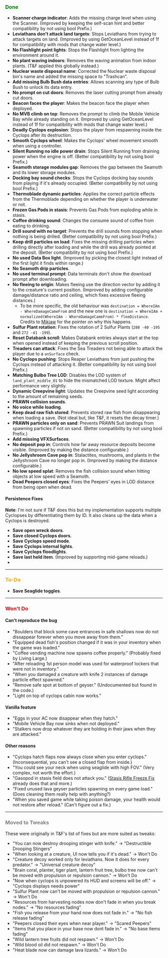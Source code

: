 ﻿### <span style="color: green;">Done</span>
- **Scanner charge indicator**: Adds the missing charge level when using the Scanner. (Improved by keeping the self-scan hint and better compatibility by not using bool Prefix.)
- **Leviathans don't attack land targets**: Stops Leviathans from trying to attack targets on land. (Improved by using GetOceanLevel instead of 1f for compatibility with mods that change water level.)
- **No Flashlight point lights**: Stops the Flashlight from lighting the environment around it.
- **No plant waving indoors**: Removes the waving animation from indoor plants. (T&F applied this globally instead.)
- **Nuclear waste disposal name**: Corrected the Nuclear waste disposal bin's name and added the missing space to "Trashcan".
- **Add missing Bulb Bush data entries**: Allows scanning any type of Bulb Bush to unlock its data entry.
- **No prompt on cut doors**: Removes the laser cutting prompt from already cut doors.
- **Beacon faces the player**: Makes the beacon face the player when deployed.
- **No MVB climb on top**: Removes the prompt to climb the Mobile Vehicle Bay while already standing on it. (Improved by using GetOceanLevel instead of 1f for compatibility with mods that change water level.)
- **Deadly Cyclops explosion**: Stops the player from respawning inside the Cyclops after its destruction.
- **Smooth Cyclops wheel**: Makes the Cyclops' wheel movement smooth when using a controller.
- **Silent Running no idle power drain**: Stops Silent Running from draining power when the engine is off. (Better compatibility by not using bool Prefix.)
- **Seamoth storage modules gap**: Removes the gap between the Seamoth and its lower storage modules.
- **Docking bay sound checks**: Stops the Cyclops docking bay sounds from playing if it's already occupied. (Better compatibility by not using bool Prefix.)
- **Thermoblade dynamic particles**: Applies the correct particle effects from the Thermoblade depending on whether the player is underwater or not.
- **Frozen Gas Pods in stasis**: Prevents Gas Pods from exploding while in stasis.
- **Coffee drinking sound**: Changes the consume sound of coffee from eating to drinking.
- **Drill sound with no target**: Prevents the drill sounds from stopping when nothing is being drilled. (Better compatibility by not using bool Prefix.)
- **Keep drill particles on load**: Fixes the missing drilling particles when drilling directly after loading and while the drill was already pointed at the deposit. (Better compatibility by not using bool Prefix.)
- **No used Data Box light**. (Improved by picking the closest light instead of the first light it finds within range.)
- **No Seamoth drip particles**.
- **No used terminal prompt**: Data terminals don't show the download prompt after downloading.
- **No fleeing to origin**: Makes fleeing use the direction vector by adding it to the creature's current position. (Improved by adding configurable damage/distance ratio and ceiling, which fixes excessive fleeing distances.)
  - To be more specific, the old behaviour was `destination = WhereIAm - WhereDamageCameFrom` and the new one is `destination = WhereIAm + normalized(WhereIAm - WhereDamageCameFrom) * fleeDistance`. Credits to [Mikjaw](https://next.nexusmods.com/profile/Mikjaw) for the pointer on why this happens.
- **Sulfur Plant rotation**: Fixes the rotation of 2 Sulfur Plants (`280 -40 -195` and `272 -41 -199`).
- **Reset Databank scroll**: Makes Databank entries always start at the top when opened instead of keeping the previous scroll position.
- **Treaders can attack**: Fixes the Sea Treaders not being able to attack the player due to a `onSurface` check.
- **No Cyclops pushing**: Stops Reaper Leviathans from just pushing the Cyclops instead of attacking it. (Better compatibility by not using bool Prefix.)
- **Matching Bulbo Tree LOD**: Disables the LOD system of `land_plant_middle_01` to hide the mismatched LOD texture. Might affect performance very slightly.
- **Dynamic Creepvine light**: Updates the Creepvine seed light according to the amount of remaining seeds.
- **PRAWN collision sounds**.
- **No voice while loading**.
- **Keep dead raw fish stored**: Prevents stored raw fish from disappearing when loading a save. (Not ideal but, like T&F, it resets the decay timer.)
- **PRAWN particles only on sand**: Prevents PRAWN Suit landings from spawning particles if not on sand. (Better compatibility by not using bool Prefix.)
- **Add missing VFXSurfaces**.
- **No deposit pop in**: Controls how far away resource deposits become visible. (Improved by making the distance configurable.)
- **No Jellyshroom Cave pop in**: Stalactites, mushrooms, and plants in the Jellyshroom Cave no longer pop in. (Improved by making the distance configurable.)
- **No low speed splat**: Removes the fish collision sound when hitting objects at low speed with a Seamoth.
- **Dead Peepers closed eyes**: Fixes the Peepers' eyes in LOD distance from being open when dead.
#### Persistence Fixes
**Note**: I'm not sure if T&F does this but my implementation supports multiple Cyclopses by differentiating them by ID. It also cleans up the data when a Cyclops is destroyed.
- **Save open wreck doors**.
- **Save closed Cyclops doors**.
- **Save Cyclops speed mode**.
- **Save Cyclops internal lights**.
- **Save Cyclops floodlights**.
- **Save last held item**. (Improved by supporting mid-game reloads.)
- 
---

### <span style="color: orange;">To-Do</span>
- **Save Seaglide toggles**.

---

### <span style="color: red;">Won't Do</span>
#### Can't reproduce the bug
- "Boulders that block some cave entrances in safe shallows now do not dissappear forever when you move away from them."
- "Equipped dead fish's position changed if it was in your inventory when the game was loaded."
- "Coffee vending machine now spawns coffee properly." (Probably fixed by Living Large.)
- "After reloading 1st person model was used for waterproof lockers that were not in inventory."
- "When you damaged a creature with knife 2 instances of damage particle effect spawned."
- "Remove safe spot at bottom of geyser." (Undocumented but found in the code.)
- "Light on top of cyclops cabin now works."
#### Vanilla feature
- "Eggs in your AC now disappear when they hatch."
- "Mobile Vehicle Bay now sinks when not deployed."
- "Stalkers now drop whatever they are holding in their jaws when they are attacked."
#### Other reasons
- "Cyclops hatch flaps now always close when you enter cyclops." (Inconsequential, you can't see a closed flap from inside.)
- "You could see your neck when using seaglide with high FOV." (Very complex, not worth the effort.)
- "Gasopod in stasis field does not attack you." ([Stasis Rifle Freeze Fix](https://www.nexusmods.com/subnautica/mods/1255) already does that and more.)
- "Fixed unused lava geyser particles spawning on every game load." (Does cleaning them really help with anything?)
- "When you saved game while taking poison damage, your health would not restore after reload." (Can't figure out a fix.)

---

### <span style="color: grey;">Moved to Tweaks</span>
These were originally in T&F's list of fixes but are more suited as tweaks:
- "You can now destroy drooping stinger with knife." -> "Destructible Drooping Stingers"
- "When looking at a creature, UI now tells you if it's dead." -> Won't Do
- "Creature decoy worked only for leviathans. Now it does for every predator." -> "Universal creature decoy"
- "Brain coral, planter, tiger plant, lantern fruit tree, bulbo tree now can't be moved with propulsion or repulsion cannon." -> Won't Do
- "Now when cyclops is unpowered its HUD and screens will be off." -> "Cyclops displays needs power"
- "Sulfur Plant now can't be moved with propulsion or repulsion cannon." -> Won't Do
- "Resources from harvesting nodes now don't fade in when you break nodes." -> "No resources fading"
- "Fish you release from your hand now does not fade in." -> "No fish release fading"
- "Peepers closed their eyes when near player." -> "Scared Peepers"
- "Items that you place in your base now dont fade in." -> "No base items fading"
- "Wild lantern tree fruits did not respawn." -> Won't Do
- "Wild blood oil did not respawn." -> Won't Do
- "Heat blade now can damage lava lizards." -> Won't Do
